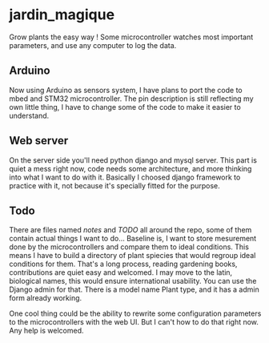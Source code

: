 # jardin_magique
Grow plants the easy way ! Some microcontroller watches most important parameters, and use any computer to log the data. 

## Arduino
Now using Arduino as sensors system, I have plans to port the code to mbed and STM32 microcontroller. 
The pin description is still reflecting my own little thing, I have to change some of the code to make it easier to understand. 


## Web server
On the server side you'll need python django and mysql server. 
This part is quiet a mess right now, code needs some architecture, and more thinking into what I want to do with it. 
Basically I choosed django framework to practice with it, not because it's specially fitted for the purpose. 

## Todo 
There are files named *notes* and *TODO* all around the repo, some of them contain actual things I want to do... 
Baseline is, I want to store mesurement done by the microcontrollers and compare them to ideal conditions. 
This means I have to build a directory of plant spiecies that would regroup ideal conditions for them. 
That's a long process, reading gardening books, contributions are quiet easy and welcomed.
I may move to the latin, biological names, this would ensure international usability. 
You can use the Django admin for that. There is a model name Plant type, and it has a admin form already working. 

One cool thing could be the ability to rewrite some configuration parameters to the microcontrollers with the web UI. But I can't how to do that right now. Any help is welcomed.


